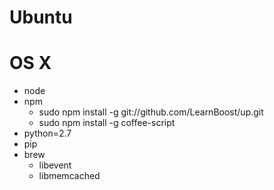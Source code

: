# Ubuntu

# OS X

- node
- npm
  - sudo npm install -g git://github.com/LearnBoost/up.git
  - sudo npm install -g coffee-script
- python=2.7
- pip
- brew
  - libevent
  - libmemcached

